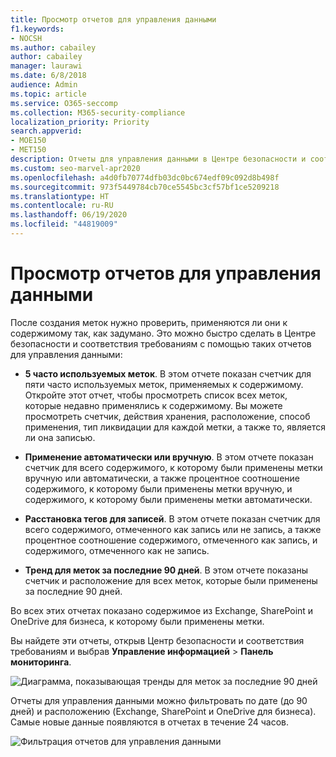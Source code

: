 ```yaml
---
title: Просмотр отчетов для управления данными
f1.keywords:
- NOCSH
ms.author: cabailey
author: cabailey
manager: laurawi
ms.date: 6/8/2018
audience: Admin
ms.topic: article
ms.service: O365-seccomp
ms.collection: M365-security-compliance
localization_priority: Priority
search.appverid:
- MOE150
- MET150
description: Отчеты для управления данными в Центре безопасности и соответствия требованиям позволяют быстро проверить, применяются ли метки к содержимому так, как задумано.
ms.custom: seo-marvel-apr2020
ms.openlocfilehash: a4d0fb70774dfb03dc0bc674edf09c092d8b498f
ms.sourcegitcommit: 973f5449784cb70ce5545bc3cf57bf1ce5209218
ms.translationtype: HT
ms.contentlocale: ru-RU
ms.lasthandoff: 06/19/2020
ms.locfileid: "44819009"
---
```

# <a name="view-the-data-governance-reports"></a>Просмотр отчетов для управления данными

После создания меток нужно проверить, применяются ли они к содержимому так, как задумано. Это можно быстро сделать в Центре безопасности и соответствия требованиям с помощью таких отчетов для управления данными:
  
- **5 часто используемых меток**. В этом отчете показан счетчик для пяти часто используемых меток, применяемых к содержимому. Откройте этот отчет, чтобы просмотреть список всех меток, которые недавно применялись к содержимому. Вы можете просмотреть счетчик, действия хранения, расположение, способ применения, тип ликвидации для каждой метки, а также то, является ли она записью. 
    
- **Применение автоматически или вручную**. В этом отчете показан счетчик для всего содержимого, к которому были применены метки вручную или автоматически, а также процентное соотношение содержимого, к которому были применены метки вручную, и содержимого, к которому были применены метки автоматически. 
    
- **Расстановка тегов для записей**. В этом отчете показан счетчик для всего содержимого, отмеченного как запись или не запись, а также процентное соотношение содержимого, отмеченного как запись, и содержимого, отмеченного как не запись. 
    
- **Тренд для меток за последние 90 дней**. В этом отчете показаны счетчик и расположение для всех меток, которые были применены за последние 90 дней. 
    
Во всех этих отчетах показано содержимое из Exchange, SharePoint и OneDrive для бизнеса, к которому были применены метки.
  
Вы найдете эти отчеты, открыв Центр безопасности и соответствия требованиям и выбрав **Управление информацией** \> **Панель мониторинга**.
  
![Диаграмма, показывающая тренды для меток за последние 90 дней](../media/0cc06c18-d3b1-4984-8374-47655fb38dd2.png)
  
Отчеты для управления данными можно фильтровать по дате (до 90 дней) и расположению (Exchange, SharePoint и OneDrive для бизнеса). Самые новые данные появляются в отчетах в течение 24 часов.
  
![Фильтрация отчетов для управления данными](../media/77e60284-edf3-42d7-aee7-f72b2568f722.png)
  

